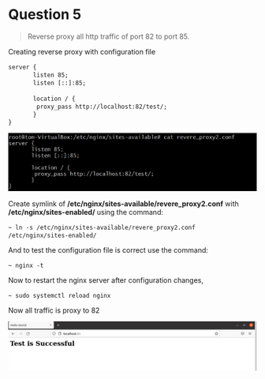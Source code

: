 # Question 5

> Reverse proxy all http traffic of port 82 to port 85.

Creating reverse proxy with configuration file

```
server {
       listen 85;
       listen [::]:85;

       location / {
        proxy_pass http://localhost:82/test/;
       }
}
```

![config](screenshots/Screenshot%202021-11-18%20005543.png)

 

Create symlink of **/etc/nginx/sites-available/revere_proxy2.conf** with **/etc/nginx/sites-enabled/** using the command:

```
~ ln -s /etc/nginx/sites-available/revere_proxy2.conf /etc/nginx/sites-enabled/
```

And to test the configuration file is correct use the command:

```
~ nginx -t
```

Now to restart the nginx server after configuration changes,

```
~ sudo systemctl reload nginx
```

Now all traffic is proxy to 82

![output](screenshots/Screenshot%202021-11-18%20005604.png)

 
